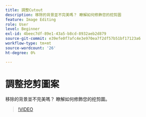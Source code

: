 ```yaml
---
title: 調整Cutout
description: 移除的背景並不完美嗎？ 瞭解如何修飾您的挖剪圖
feature: Image Editing
role: User
level: Beginner
exl-id: 4beec7df-89e1-43a5-b8cd-8932aeb2d879
source-git-commit: e39efe0f7afc4e3e970ea7f2df57b51bf17123a6
workflow-type: tm+mt
source-wordcount: '26'
ht-degree: 0%

---
```


# 調整挖剪圖案

移除的背景並不完美嗎？ 瞭解如何修飾您的挖剪圖。

>[!VIDEO](https://video.tv.adobe.com/v/3420221?quality=12&learn=on&hidetitle=true)
